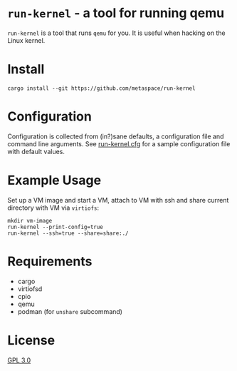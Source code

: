 # `run-kernel` - a tool for running qemu

`run-kernel` is a tool that runs `qemu` for you. It is useful when hacking on
the Linux kernel.

# Install

```shell
cargo install --git https://github.com/metaspace/run-kernel
```

# Configuration

Configuration is collected from (in?)sane defaults, a configuration file and
command line arguments. See [run-kernel.cfg](run-kernel.cfg) for a sample
configuration file with default values.

# Example Usage

Set up a VM image and start a VM, attach to VM with ssh and share current
directory with VM via `virtiofs`:

```shell
mkdir vm-image
run-kernel --print-config=true
run-kernel --ssh=true --share=share:./
```

# Requirements

 - cargo
 - virtiofsd
 - cpio
 - qemu
 - podman (for `unshare` subcommand)

# License

[GPL 3.0](COPYING)

